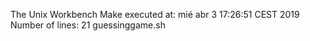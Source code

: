 The Unix Workbench
Make executed at: mié abr  3 17:26:51 CEST 2019
Number of lines: 21 guessinggame.sh

